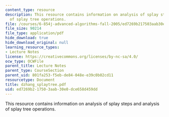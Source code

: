 ```yaml
---
content_type: resource
description: This resource contains information on analysis of splay steps and analysis
  of splay tree operations.
file: /courses/6-854j-advanced-algorithms-fall-2005/ed7269b217503aab30e0dce658d459dd_dzhang_splaytree.pdf
file_size: 90214
file_type: application/pdf
hide_download: true
hide_download_original: null
learning_resource_types:
- Lecture Notes
license: https://creativecommons.org/licenses/by-nc-sa/4.0/
ocw_type: OCWFile
parent_title: Lecture Notes
parent_type: CourseSection
parent_uid: 801fa253-f5eb-de84-048e-e39c0b02cd11
resourcetype: Document
title: dzhang_splaytree.pdf
uid: ed7269b2-1750-3aab-30e0-dce658d459dd
---
```

This resource contains information on analysis of splay steps and analysis of splay tree operations.